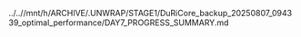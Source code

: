 ../..//mnt/h/ARCHIVE/.UNWRAP/STAGE1/DuRiCore_backup_20250807_094339_optimal_performance/DAY7_PROGRESS_SUMMARY.md